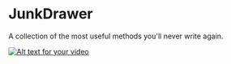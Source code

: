 # JunkDrawer
A collection of the most useful methods you'll never write again.


[![Alt text for your video](http://img.youtube.com/vi/T-4cdN36ZE/0.jpg)](https://www.youtube.com/watch?v=-T-4cdN36ZE)
